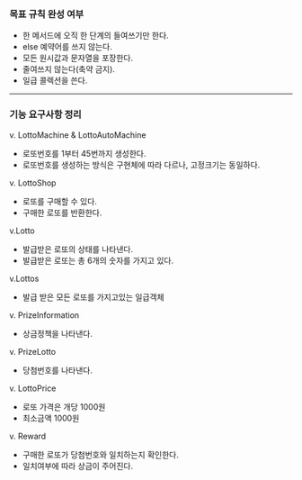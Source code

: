 ### 목표 규칙 완성 여부 
 - 한 메서드에 오직 한 단계의 들여쓰기만 한다.
 - else 예약어를 쓰지 않는다.
 - 모든 원시값과 문자열을 포장한다.
 - 줄여쓰지 않는다(축약 금지).
 - 일급 콜렉션을 쓴다.
 
 ---
 ### 기능 요구사항 정리
 v. LottoMachine & LottoAutoMachine
 - 로또번호를 1부터 45번까지 생성한다. 
 - 로또번호를 생성하는 방식은 구현체에 따라 다르나, 고정크기는 동일하다.

 v. LottoShop
 - 로또를 구매할 수 있다. 
 - 구매한 로또를 반환한다.
 
 v.Lotto
 - 발급받은 로또의 상태를 나타낸다.
 - 발급받은 로또는 총 6개의 숫자를 가지고 있다. 
 
 v.Lottos
 - 발급 받은 모든 로또를 가지고있는 일급객체 
 
 v. PrizeInformation
 - 상금정책을 나타낸다.
 
 v. PrizeLotto
 - 당첨번호를 나타낸다.
 
 v. LottoPrice
 - 로또 가격은 개당 1000원
 - 최소금액 1000원
 
 v. Reward
 - 구매한 로또가 당첨번호와 일치하는지 확인한다. 
 - 일치여부에 따라 상금이 주어진다. 
 